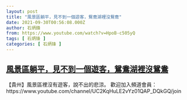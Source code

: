 ```yaml
---
layout: post
title: "風景區躺平，見不到一個遊客，鴛鴦湖裡沒鴛鴦"
date: 2021-09-30T00:56:08.000Z
author: 石炳鋒
from: https://www.youtube.com/watch?v=HpoB-c505yQ
tags: [ 石炳锋 ]
categories: [ 石炳锋 ]
---
```

<!--1632963368000-->
[風景區躺平，見不到一個遊客，鴛鴦湖裡沒鴛鴦](https://www.youtube.com/watch?v=HpoB-c505yQ)
------

<div>
【貴州】風景區裡沒有遊客，說不出的悲涼。       歡迎加入頻道會員：https://www.youtube.com/channel/UC2KqHuLE2vYz01QAP_DQkGQ/join
</div>
